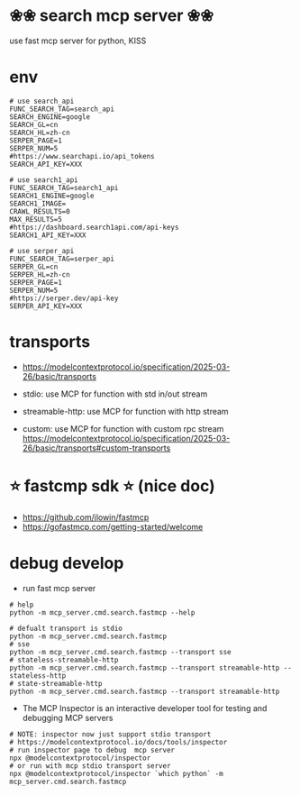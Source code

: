 # ❀❀ search mcp server ❀❀
use fast mcp server for python, KISS

# env
```shell
# use search_api 
FUNC_SEARCH_TAG=search_api
SEARCH_ENGINE=google
SEARCH_GL=cn
SEARCH_HL=zh-cn
SERPER_PAGE=1
SERPER_NUM=5
#https://www.searchapi.io/api_tokens
SEARCH_API_KEY=XXX

# use search1_api
FUNC_SEARCH_TAG=search1_api
SEARCH1_ENGINE=google
SEARCH1_IMAGE=
CRAWL_RESULTS=0
MAX_RESULTS=5
#https://dashboard.search1api.com/api-keys
SEARCH1_API_KEY=XXX

# use serper_api
FUNC_SEARCH_TAG=serper_api
SERPER_GL=cn
SERPER_HL=zh-cn
SERPER_PAGE=1
SERPER_NUM=5
#https://serper.dev/api-key
SERPER_API_KEY=XXX
```

# transports
- https://modelcontextprotocol.io/specification/2025-03-26/basic/transports

- stdio: use MCP for function with std in/out stream
- streamable-http: use MCP for function with http stream
- custom: use MCP for function with custom rpc stream https://modelcontextprotocol.io/specification/2025-03-26/basic/transports#custom-transports

# ⭐️ fastcmp sdk ⭐️ (nice doc)
- https://github.com/jlowin/fastmcp
- https://gofastmcp.com/getting-started/welcome


# debug develop
- run fast mcp server
```shell
# help
python -m mcp_server.cmd.search.fastmcp --help

# defualt transport is stdio
python -m mcp_server.cmd.search.fastmcp
# sse
python -m mcp_server.cmd.search.fastmcp --transport sse
# stateless-streamable-http
python -m mcp_server.cmd.search.fastmcp --transport streamable-http --stateless-http
# state-streamable-http
python -m mcp_server.cmd.search.fastmcp --transport streamable-http
```
- The MCP Inspector is an interactive developer tool for testing and debugging MCP servers
```shell
# NOTE: inspector now just support stdio transport
# https://modelcontextprotocol.io/docs/tools/inspector
# run inspector page to debug  mcp server
npx @modelcontextprotocol/inspector
# or run with mcp stdio transport server
npx @modelcontextprotocol/inspector `which python` -m mcp_server.cmd.search.fastmcp
```